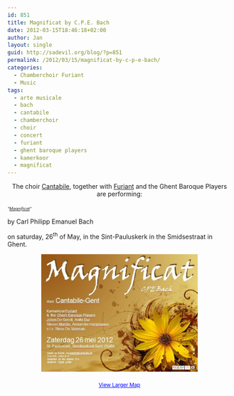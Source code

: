 ```yaml
---
id: 851
title: Magnificat by C.P.E. Bach
date: 2012-03-15T18:46:18+02:00
author: Jan
layout: single
guid: http://sadevil.org/blog/?p=851
permalink: /2012/03/15/magnificat-by-c-p-e-bach/
categories:
  - Chamberchoir Furiant
  - Music
tags:
  - arte musicale
  - bach
  - cantabile
  - chamberchoir
  - choir
  - concert
  - furiant
  - ghent baroque players
  - kamerkoor
  - magnificat
---
```

<center>
  The choir <a href="http://www.cantabile.be" target="_blank">Cantabile</a>, together with <a href="http://www.furiant.be" target="_blank">Furiant</a> and the Ghent Baroque Players are performing:
</center>

<span style="font-size: xx-small;"><i>&#8220;<a href="http://en.wikipedia.org/wiki/Magnificat" target="_blank">Magnificat</a>&#8220;</i></span>

by Carl Philipp Emanuel Bach

on saturday, 26<sup>th</sup> of May, in the Sint-Pauluskerk in the Smidsestraat in Ghent.

<center>
  <img src="/assets/images/2012/03/magnificat.jpg" alt="Magnificat" width="70%" />
</center>

<center>
  <br /> <small><a style="color: #0000ff; text-align: left;" href="http://maps.google.be/maps?q=51.039228,3.713395&num=1&ie=UTF8&t=m&ll=51.039478,3.712606&spn=0.009445,0.018239&z=15&source=embed">View Larger Map</a></small>
</center>